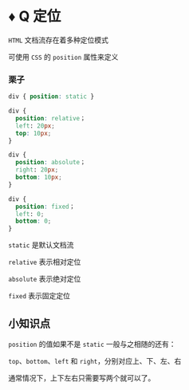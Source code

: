 # ♦️ Q 定位

```HTML``` 文档流存在着多种定位模式

可使用 ```CSS``` 的 ```position``` 属性来定义

### 栗子

```css
div { position: static }

div {
  position: relative；
  left: 20px;
  top: 10px;
}

div {
  position: absolute；
  right: 20px;
  bottom: 10px;
}

div {
  position: fixed；
  left: 0;
  bottom: 0;
}

```

```static``` 是默认文档流

```relative``` 表示相对定位

```absolute``` 表示绝对定位

```fixed``` 表示固定定位

## 小知识点

```position``` 的值如果不是 ```static``` 一般与之相随的还有：

```top```、```bottom```、```left``` 和 ```right```，分别对应上、下、左、右

通常情况下，上下左右只需要写两个就可以了。






